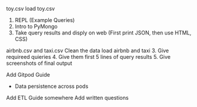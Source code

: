 toy.csv
load toy.csv
1. REPL (Example Queries)
2. Intro to PyMongo
3. Take query results and disply on web (First print JSON, then use HTML, CSS)

airbnb.csv and taxi.csv
Clean the data
load airbnb and taxi
3. Give requireed quieries
4. Give them first 5 lines of query results
5. Give screenshots of final output

Add Gitpod Guide
- Data persistence across pods

Add ETL Guide somewhere
Add written questions